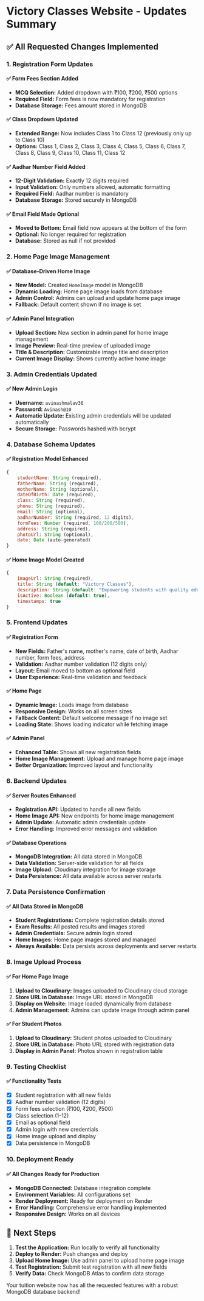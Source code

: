 # Victory Classes Website - Updates Summary

## ✅ All Requested Changes Implemented

### 1. Registration Form Updates

#### ✅ Form Fees Section Added
- **MCQ Selection:** Added dropdown with ₹100, ₹200, ₹500 options
- **Required Field:** Form fees is now mandatory for registration
- **Database Storage:** Fees amount stored in MongoDB

#### ✅ Class Dropdown Updated
- **Extended Range:** Now includes Class 1 to Class 12 (previously only up to Class 10)
- **Options:** Class 1, Class 2, Class 3, Class 4, Class 5, Class 6, Class 7, Class 8, Class 9, Class 10, Class 11, Class 12

#### ✅ Aadhar Number Field Added
- **12-Digit Validation:** Exactly 12 digits required
- **Input Validation:** Only numbers allowed, automatic formatting
- **Required Field:** Aadhar number is mandatory
- **Database Storage:** Stored securely in MongoDB

#### ✅ Email Field Made Optional
- **Moved to Bottom:** Email field now appears at the bottom of the form
- **Optional:** No longer required for registration
- **Database:** Stored as null if not provided

### 2. Home Page Image Management

#### ✅ Database-Driven Home Image
- **New Model:** Created `HomeImage` model in MongoDB
- **Dynamic Loading:** Home page image loads from database
- **Admin Control:** Admins can upload and update home page image
- **Fallback:** Default content shown if no image is set

#### ✅ Admin Panel Integration
- **Upload Section:** New section in admin panel for home image management
- **Image Preview:** Real-time preview of uploaded image
- **Title & Description:** Customizable image title and description
- **Current Image Display:** Shows currently active home image

### 3. Admin Credentials Updated

#### ✅ New Admin Login
- **Username:** `avinashmalav36`
- **Password:** `Avinash@10`
- **Automatic Update:** Existing admin credentials will be updated automatically
- **Secure Storage:** Passwords hashed with bcrypt

### 4. Database Schema Updates

#### ✅ Registration Model Enhanced
```javascript
{
    studentName: String (required),
    fatherName: String (required),
    motherName: String (optional),
    dateOfBirth: Date (required),
    class: String (required),
    phone: String (required),
    email: String (optional),
    aadharNumber: String (required, 12 digits),
    formFees: Number (required, 100/200/500),
    address: String (required),
    photoUrl: String (optional),
    date: Date (auto-generated)
}
```

#### ✅ Home Image Model Created
```javascript
{
    imageUrl: String (required),
    title: String (default: "Victory Classes"),
    description: String (default: "Empowering students with quality education"),
    isActive: Boolean (default: true),
    timestamps: true
}
```

### 5. Frontend Updates

#### ✅ Registration Form
- **New Fields:** Father's name, mother's name, date of birth, Aadhar number, form fees, address
- **Validation:** Aadhar number validation (12 digits only)
- **Layout:** Email moved to bottom as optional field
- **User Experience:** Real-time validation and feedback

#### ✅ Home Page
- **Dynamic Image:** Loads image from database
- **Responsive Design:** Works on all screen sizes
- **Fallback Content:** Default welcome message if no image set
- **Loading State:** Shows loading indicator while fetching image

#### ✅ Admin Panel
- **Enhanced Table:** Shows all new registration fields
- **Home Image Management:** Upload and manage home page image
- **Better Organization:** Improved layout and functionality

### 6. Backend Updates

#### ✅ Server Routes Enhanced
- **Registration API:** Updated to handle all new fields
- **Home Image API:** New endpoints for home image management
- **Admin Update:** Automatic admin credentials update
- **Error Handling:** Improved error messages and validation

#### ✅ Database Operations
- **MongoDB Integration:** All data stored in MongoDB
- **Data Validation:** Server-side validation for all fields
- **Image Upload:** Cloudinary integration for image storage
- **Data Persistence:** All data available across server restarts

### 7. Data Persistence Confirmation

#### ✅ All Data Stored in MongoDB
- **Student Registrations:** Complete registration details stored
- **Exam Results:** All posted results and images stored
- **Admin Credentials:** Secure admin login stored
- **Home Images:** Home page images stored and managed
- **Always Available:** Data persists across deployments and server restarts

### 8. Image Upload Process

#### ✅ For Home Page Image
1. **Upload to Cloudinary:** Images uploaded to Cloudinary cloud storage
2. **Store URL in Database:** Image URL stored in MongoDB
3. **Display on Website:** Image loaded dynamically from database
4. **Admin Management:** Admins can update image through admin panel

#### ✅ For Student Photos
1. **Upload to Cloudinary:** Student photos uploaded to Cloudinary
2. **Store URL in Database:** Photo URL stored with registration data
3. **Display in Admin Panel:** Photos shown in registration table

### 9. Testing Checklist

#### ✅ Functionality Tests
- [x] Student registration with all new fields
- [x] Aadhar number validation (12 digits)
- [x] Form fees selection (₹100, ₹200, ₹500)
- [x] Class selection (1-12)
- [x] Email as optional field
- [x] Admin login with new credentials
- [x] Home image upload and display
- [x] Data persistence in MongoDB

### 10. Deployment Ready

#### ✅ All Changes Ready for Production
- **MongoDB Connected:** Database integration complete
- **Environment Variables:** All configurations set
- **Render Deployment:** Ready for deployment on Render
- **Error Handling:** Comprehensive error handling implemented
- **Responsive Design:** Works on all devices

## 🚀 Next Steps

1. **Test the Application:** Run locally to verify all functionality
2. **Deploy to Render:** Push changes and deploy
3. **Upload Home Image:** Use admin panel to upload home page image
4. **Test Registration:** Submit test registration with all new fields
5. **Verify Data:** Check MongoDB Atlas to confirm data storage

Your tuition website now has all the requested features with a robust MongoDB database backend! 